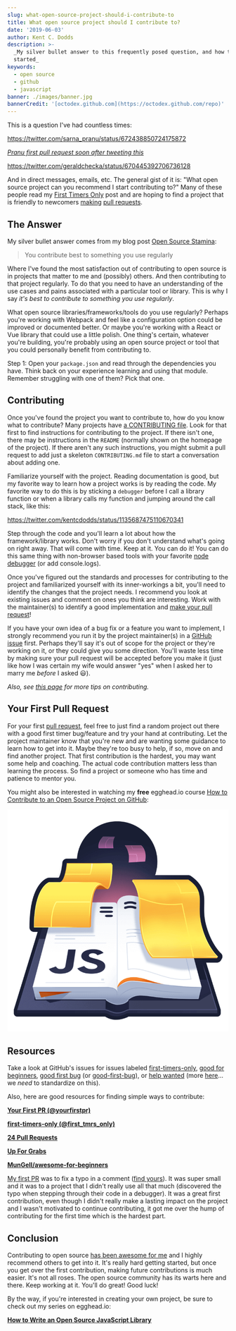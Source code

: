 ```yaml
---
slug: what-open-source-project-should-i-contribute-to
title: What open source project should I contribute to?
date: '2019-06-03'
author: Kent C. Dodds
description: >-
  _My silver bullet answer to this frequently posed question, and how to get
  started_
keywords:
  - open source
  - github
  - javascript
banner: ./images/banner.jpg
bannerCredit: '[octodex.github.com](https://octodex.github.com/repo)'
---
```


This is a question I've had countless times:

https://twitter.com/sarna_pranu/status/672438850724175872

_[Pranu first pull request soon after tweeting this](https://github.com/Automattic/mongoose/pull/3644)_

https://twitter.com/geraldchecka/status/670445392706736128

And in direct messages, emails, etc. The general gist of it is: "What open
source project can you recommend I start contributing to?" Many of these people
read my [First Timers Only](/blog/first-timers-only) post and are hoping to find
a project that is friendly to newcomers
[making](https://help.github.com/articles/creating-a-pull-request)
[pull requests](https://help.github.com/articles/using-pull-requests).

## The Answer

My silver bullet answer comes from my blog post
[Open Source Stamina](/blog/open-source-stamina):

> You contribute best to something you use regularly

Where I've found the most satisfaction out of contributing to open source is in
projects that matter to me and (possibly) others. And then contributing to that
project regularly. To do that you need to have an understanding of the use cases
and pains associated with a particular tool or library. This is why I say _it's
best to contribute to something you use regularly_.

What open source libraries/frameworks/tools do you use regularly? Perhaps you're
working with Webpack and feel like a configuration option could be improved or
documented better. Or maybe you're working with a React or Vue library that
could use a little polish. One thing's certain, whatever you're building, you're
probably using an open source project or tool that you could personally benefit
from contributing to.

Step 1: Open your `package.json` and read through the dependencies you have.
Think back on your experience learning and using that module. Remember
struggling with one of them? Pick that one.

## Contributing

Once you've found the project you want to contribute to, how do you know what to
contribute? Many projects have
[a CONTRIBUTING file](https://github.com/blog/1184-contributing-guidelines).
Look for that first to find instructions for contributing to the project. If
there isn't one, there may be instructions in the `README` (normally shown on
the homepage of the project). If there aren't any such instructions, you might
submit a pull request to add just a skeleton `CONTRIBUTING.md` file to start a
conversation about adding one.

Familiarize yourself with the project. Reading documentation is good, but my
favorite way to learn how a project works is by reading the code. My favorite
way to do this is by sticking a `debugger` before I call a library function or
when a library calls my function and jumping around the call stack, like this:

https://twitter.com/kentcdodds/status/1135687475110670341

Step through the code and you'll learn a lot about how the framework/library
works. Don't worry if you don't understand what's going on right away. That will
come with time. Keep at it. You can do it! You can do this same thing with
non-browser based tools with your favorite
[node debugger](https://code.visualstudio.com/docs/editor/debugging) (or add
console.logs).

Once you've figured out the standards and processes for contributing to the
project and familiarized yourself with its inner-workings a bit, you'll need to
identify the changes that the project needs. I recommend you look at existing
issues and comment on ones you think are interesting. Work with the
maintainer(s) to identify a good implementation and
[make your pull request](https://help.github.com/articles/creating-a-pull-request)!

If you have your own idea of a bug fix or a feature you want to implement, I
strongly recommend you run it by the project maintainer(s) in a
[GitHub issue](https://guides.github.com/features/issues) first. Perhaps they'll
say it's out of scope for the project or they're working on it, or they could
give you some direction. You'll waste less time by making sure your pull request
will be accepted before you make it (just like how I was certain my wife would
answer "yes" when I asked her to marry me _before_ I asked 😃).

_Also, see [this page](http://24pullrequests.com/contributing) for more tips on
contributing._

## Your First Pull Request

For your first
[pull request](https://help.github.com/articles/using-pull-requests), feel free
to just find a random project out there with a good first timer bug/feature and
try your hand at contributing. Let the project maintainer know that you're new
and are wanting some guidance to learn how to get into it. Maybe they're too
busy to help, if so, move on and find another project. That first contribution
is the hardest, you may want some help and coaching. The actual code
contribution matters less than learning the process. So find a project or
someone who has time and patience to mentor you.

You might also be interested in watching my **free** egghead.io course
[How to Contribute to an Open Source Project on GitHub](https://egghead.io/courses/how-to-contribute-to-an-open-source-project-on-github):

[![Course Artwork](./images/pull-request-art.png)](https://egghead.io/courses/how-to-contribute-to-an-open-source-project-on-github)

## Resources

Take a look at GitHub's issues for issues labeled
[first-timers-only](https://github.com/issues?utf8=%E2%9C%93&q=is%3Aopen+is%3Aissue+label%3Afirst-timers-only),
[good for beginners](https://github.com/issues?utf8=%E2%9C%93&q=is%3Aopen+is%3Aissue+label%3A%22good+for+beginners%22+),
[good first bug](https://github.com/issues?utf8=%E2%9C%93&q=is%3Aopen+is%3Aissue+label%3A%22good+first+bug%22+)
(or
[good-first-bug](https://github.com/issues?utf8=%E2%9C%93&q=is%3Aopen+is%3Aissue+label%3Agood-first-bug)),
or
[help wanted](https://github.com/issues?utf8=%E2%9C%93&q=is%3Aopen+is%3Aissue+label%3A%22help+wanted%22+)
(more [here](https://twitter.com/kentcdodds/status/672873736974897152)... we
_need_ to standardize on this).

Also, here are good resources for finding simple ways to contribute:

[**Your First PR (@yourfirstpr)**](https://twitter.com/yourfirstpr)

[**first-timers-only (@first_tmrs_only)**](https://twitter.com/first_tmrs_only)

[**24 Pull Requests**](http://24pullrequests.com)

[**Up For Grabs**](http://up-for-grabs.net/#)

[**MunGell/awesome-for-beginners**](https://github.com/MunGell/awesome-for-beginners)

[My first PR](http://firstpr.me/#kentcdodds) was to fix a typo in a comment
([find yours](http://firstpr.me)). It was super small and it was to a project
that I didn't really use all that much (discovered the typo when stepping
through their code in a debugger). It was a great first contribution, even
though I didn't really make a lasting impact on the project and I wasn't
motivated to continue contributing, it got me over the hump of contributing for
the first time which is the hardest part.

## Conclusion

Contributing to open source
[has been awesome for me](/blog/how-getting-into-open-source-has-been-awesome-for-me)
and I highly recommend others to get into it. It's really hard getting started,
but once you get over the first contribution, making future contributions is
much easier. It's not all roses. The open source community has its warts here
and there. Keep working at it. You'll do great! Good luck!

By the way, if you're interested in creating your own project, be sure to check
out my series on egghead.io:

[**How to Write an Open Source JavaScript Library**](https://egghead.io/series/how-to-write-an-open-source-javascript-library)
